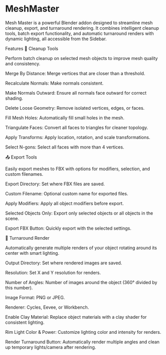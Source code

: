 # MeshMaster
Mesh Master is a powerful Blender addon designed to streamline mesh cleanup, export, and turnaround rendering. It combines intelligent cleanup tools, batch export functionality, and automatic turnaround renders with dynamic lighting, all accessible from the Sidebar.

Features
🧹 Cleanup Tools

Perform batch cleanup on selected mesh objects to improve mesh quality and consistency.

Merge By Distance: Merge vertices that are closer than a threshold.

Recalculate Normals: Make normals consistent.

Make Normals Outward: Ensure all normals face outward for correct shading.

Delete Loose Geometry: Remove isolated vertices, edges, or faces.

Fill Mesh Holes: Automatically fill small holes in the mesh.

Triangulate Faces: Convert all faces to triangles for cleaner topology.

Apply Transforms: Apply location, rotation, and scale transformations.

Select N-gons: Select all faces with more than 4 vertices.

📤 Export Tools

Easily export meshes to FBX with options for modifiers, selection, and custom filenames.

Export Directory: Set where FBX files are saved.

Custom Filename: Optional custom name for exported files.

Apply Modifiers: Apply all object modifiers before export.

Selected Objects Only: Export only selected objects or all objects in the scene.

Export FBX Button: Quickly export with the selected settings.

🎥 Turnaround Render

Automatically generate multiple renders of your object rotating around its center with smart lighting.

Output Directory: Set where rendered images are saved.

Resolution: Set X and Y resolution for renders.

Number of Angles: Number of images around the object (360° divided by this number).

Image Format: PNG or JPEG.

Renderer: Cycles, Eevee, or Workbench.

Enable Clay Material: Replace object materials with a clay shader for consistent lighting.

Rim Light Color & Power: Customize lighting color and intensity for renders.

Render Turnaround Button: Automatically render multiple angles and clean up temporary lights/camera after rendering.
